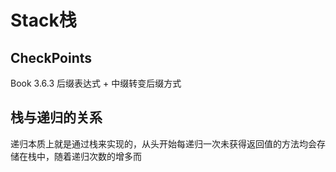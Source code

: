 # Stack栈
## CheckPoints
Book 3.6.3 后缀表达式 + 中缀转变后缀方式

## 栈与递归的关系
递归本质上就是通过栈来实现的，从头开始每递归一次未获得返回值的方法均会存储在栈中，随着递归次数的增多而